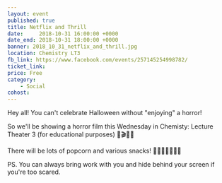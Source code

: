 ```yaml
---
layout: event
published: true
title: Netflix and Thrill
date:     2018-10-31 16:00:00 +0000
date_end: 2018-10-31 18:00:00 +0000 
banner: 2018_10_31_netflix_and_thrill.jpg
location: Chemistry LT3
fb_link: https://www.facebook.com/events/257145254998782/
ticket_link: 
price: Free
category:
    - Social
cohost: 
---
```


Hey all! You can't celebrate Halloween without "enjoying" a horror!

So we'll be showing a horror film this Wednesday in Chemisty: Lecture Theater 3 (for educational purposes)
🎥🎬🧛🧛

There will be lots of popcorn and various snacks! 
🍿🍿🥨🍧🍰🍬🍭

PS. You can always bring work with you and hide behind your screen if you're too scared.
